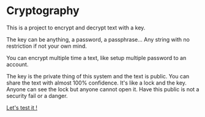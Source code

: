 # Cryptography

This is a project to encrypt and decrypt text with a key.

The key can be anything, a password, a passphrase...
Any string with no restriction if not your own mind.

You can encrypt multiple time a text, like setup multiple password to an account.

The key is the private thing of this system and the text is public. You can share the text with almost 100% confidence.
It's like a lock and the key. Anyone can see the lock but anyone cannot open it. Have this public is not a security fail or a danger.

[Let's test it !](https://cryptography-key.netlify.app/)
